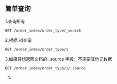 ## 简单查询

1.查询所有
```
GET /order_index/order_type/_search
```

2.根据_id查询
```
GET /order_index/order_type/1
```

3.如果只想返回文档的 _source 字段，不需要其他元数据

```
GET /order_index/order_type/1/_source
```

4.


